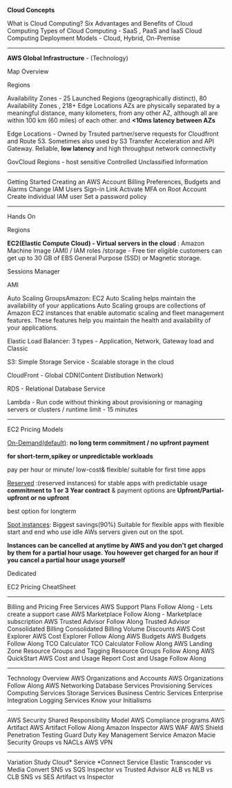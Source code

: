 **Cloud Concepts**

What is Cloud Computing?
Six Advantages and Benefits of Cloud Computing
Types of Cloud Computing - SaaS , PaaS and IaaS
Cloud Computing Deployment Models - Cloud, Hybrid, On-Premise

---------------

**AWS Global Infrastructure** - (Technology)

Map Overview

Regions

Availability Zones - 25 Launched Regions (geographically distinct), 80 Availability Zones , 218+ Edge Locations
AZs are physically separated by a meaningful distance, many kilometers, from any other AZ, although all are within 100 km (60 miles) of each other. and **<10ms latency between AZs**  

Edge Locations - Owned by Trsuted partner/serve requests for Cloudfront and Route 53. Sometimes also used by S3 Transfer Acceleration and API Gateway. 
Reliable, **low latency** and high throughput network connectivity

GovCloud Regions - host sensitive Controlled Unclassified Information

---------------
Getting Started
Creating an AWS Account
Billing Preferences, Budgets and Alarms
Change IAM Users Sign-in Link
Activate MFA on Root Account
Create individual IAM user
Set a password policy

---------------
Hands On

Regions

**EC2(Elastic Compute Cloud) - Virtual servers in the cloud** : 
Amazon Machine Image (AMI) / IAM roles /storage - Free tier eligible customers can get up to 30 GB of EBS General Purpose (SSD) or Magnetic storage.


Sessions Manager

AMI

Auto Scaling GroupsAmazon:  EC2 Auto Scaling
helps maintain the availability of your applications
Auto Scaling groups are collections of Amazon EC2 instances that enable automatic scaling and fleet management features. These features help you maintain the health and availability of your applications.

Elastic Load Balancer:
3 types - Application, Network, Gateway load and Classic 

S3: Simple Storage Service - Scalable storage in the cloud

CloudFront - Global CDN(Content Distibution Network)

RDS - Relational Database Service

Lambda - Run code without thinking about provisioning or managing servers or clusters / runtime limit - 15 minutes

---------------

EC2 Pricing Models

<u>On-Demand(default)</u>: **no long term commitment / no upfront payment**

**for short-term,spikey or unpredictable workloads**

pay per hour or minute/
low-cost& flexible/
suitable for first time apps


<u>Reserved</u> :(reserved instances) for stable apps with predictable usage 
**commitment to 1 or 3 Year contract** &
payment options are **Upfront/Partial-upfront or no upfront**

best option for longterm

<u>Spot instances</u>: Biggest savings(90%)
Suitable for flexible apps with flexible start and end who use idle AWs servers given out on the spot.

**Instances can be cancelled at anytime by AWS and you don't get charged by them for a partial hour usage. You however get charged for an hour if you cancel a partial hour usage yourself**


Dedicated

EC2 Pricing CheatSheet

---------------
️Billing and Pricing
Free Services
AWS Support Plans
Follow Along - Lets create a support case
AWS Marketplace
Follow Along - Marketplace subscription
AWS Trusted Advisor
Follow Along Trusted Advisor
Consolidated Billing
Consolidated Billing Volume Discounts
AWS Cost Explorer
AWS Cost Explorer Follow Along
AWS Budgets
AWS Budgets Follow Along
TCO Calculator
TCO Calculator Follow Along
AWS Landing Zone
Resource Groups and Tagging
Resource Groups Follow Along
AWS QuickStart
AWS Cost and Usage Report
Cost and Usage Follow Along

---------------

Technology Overview
AWS Organizations and Accounts
AWS Organizations Follow Along
AWS Networking
Database Services
Provisioning Services
Computing Services
Storage Services
Business Centric Services
Enterprise Integration
Logging Services
Know your Initialisms

---------------
AWS Security
Shared Responsibility Model
AWS Compliance programs
AWS Artifact
AWS Artifact Follow Along
Amazon Inspector
AWS WAF
AWS Shield
Penetration Testing
Guard Duty
Key Management Service
Amazon Macie
Security Groups vs NACLs
AWS VPN

---------------

Variation Study
Cloud* Service
*Connect Service
Elastic Transcoder vs Media Convert
SNS vs SQS
Inspector vs Trusted Advisor
ALB vs NLB vs CLB
SNS vs SES
Artifact vs Inspector
